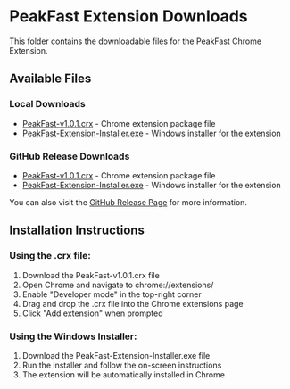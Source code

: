 # PeakFast Extension Downloads

This folder contains the downloadable files for the PeakFast Chrome Extension.

## Available Files

### Local Downloads
- [PeakFast-v1.0.1.crx](PeakFast-v1.0.1.crx) - Chrome extension package file
- [PeakFast-Extension-Installer.exe](PeakFast-Extension-Installer.exe) - Windows installer for the extension

### GitHub Release Downloads
- [PeakFast-v1.0.1.crx](https://github.com/iamalbertly/PeakFast-Extension-Releases/releases/download/v1.0.1/PeakFast-v1.0.1.crx) - Chrome extension package file
- [PeakFast-Extension-Installer.exe](https://github.com/iamalbertly/PeakFast-Extension-Releases/releases/download/v1.0.1/PeakFast-Extension-Installer.exe) - Windows installer for the extension

You can also visit the [GitHub Release Page](https://github.com/iamalbertly/PeakFast-Extension-Releases/releases/tag/v1.0.1) for more information.

## Installation Instructions

### Using the .crx file:
1. Download the PeakFast-v1.0.1.crx file
2. Open Chrome and navigate to chrome://extensions/
3. Enable "Developer mode" in the top-right corner
4. Drag and drop the .crx file into the Chrome extensions page
5. Click "Add extension" when prompted

### Using the Windows Installer:
1. Download the PeakFast-Extension-Installer.exe file
2. Run the installer and follow the on-screen instructions
3. The extension will be automatically installed in Chrome
